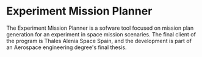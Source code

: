 # Experiment Mission Planner

The Experiment Mission Planner is a sofware tool focused on mission plan generation for an experiment in space mission scenaries. The final client of the program is Thales Alenia Space Spain, and the development is part of an Aerospace engineering degree's final thesis.
